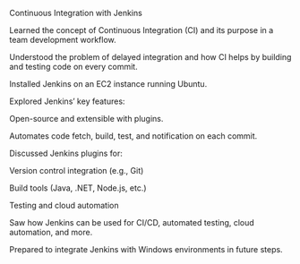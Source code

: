 Continuous Integration with Jenkins

Learned the concept of Continuous Integration (CI) and its purpose in a team development workflow.

Understood the problem of delayed integration and how CI helps by building and testing code on every commit.

Installed Jenkins on an EC2 instance running Ubuntu.

Explored Jenkins’ key features:

Open-source and extensible with plugins.

Automates code fetch, build, test, and notification on each commit.

Discussed Jenkins plugins for:

Version control integration (e.g., Git)

Build tools (Java, .NET, Node.js, etc.)

Testing and cloud automation

Saw how Jenkins can be used for CI/CD, automated testing, cloud automation, and more.

Prepared to integrate Jenkins with Windows environments in future steps.

